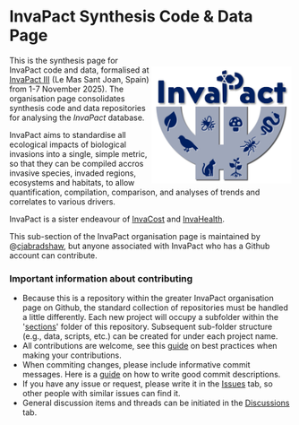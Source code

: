 # InvaPact Synthesis Code & Data Page
<img align="right" src="www/InvaPact logo.jpg" alt="InvaPact logo" width="250" style="margin-top: 20px">

This is the synthesis page for InvaPact code and data, formalised at <a href="https://www.biodiversitydynamics.fr/invapact3links/">InvaPact III</a> (Le Mas Sant Joan, Spain) from 1-7 November 2025). The organisation page consolidates synthesis code and data repositories for analysing the <em>InvaPact</em> database. 

InvaPact aims to standardise all ecological impacts of biological invasions into a single, simple metric, so that they can be compiled accros invasive species, invaded regions, ecosystems and habitats, to allow quantification, compilation, comparison, and analyses of trends and correlates to various drivers.

InvaPact is a sister endeavour of <a href="https://github.com/InvaCost">InvaCost</a> and <a href="https://github.com/InvaHealth">InvaHealth</a>.

This sub-section of the InvaPact organisation page is maintained by @<a href="https://github.com/cjabradshaw">cjabradshaw</a>, but anyone associated with InvaPact who has a Github account can contribute.

### Important information about contributing
- Because this is a repository within the greater InvaPact organisation page on Github, the standard collection of repositories must be handled a little differently. Each new project will occupy a subfolder within the '[sections](https://github.com/InvaPact/InvaPactSynthesis/tree/main/sections)' folder of this repository. Subsequent sub-folder structure (e.g., data, scripts, etc.) can be created for under each project name.
- All contributions are welcome, see this [guide](https://docs.github.com/en/get-started/using-github/github-flow) on best practices when making your contributions. 
- When commiting changes, please include informative commit messages. Here is a [guide](https://www.conventionalcommits.org/en/v1.0.0/) on how to write good commit descriptions.
- If you have any issue or request, please write it in the [Issues](https://github.com/InvaPact/InvaPactSynthesis/issues) tab, so other people with similar issues can find it.
- General discussion items and threads can be initiated in the [Discussions](https://github.com/InvaPact/InvaPactSynthesis/discussions) tab.
